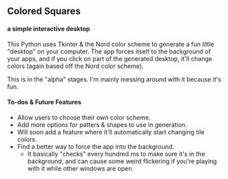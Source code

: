 ## Colored Squares
#### a simple interactive desktop

This Python uses Tkinter & the Nord color scheme to generate a fun little "desktop" on your computer. The app forces itself to the background of your apps, and if you click on part of the generated desktop, it'll change colors (again based off the Nord color scheme).

This is in the "alpha" stages. I'm mainly messing around with it because it's fun.

#### To-dos & Future Features
* Allow users to choose their own color scheme.
* Add more options for patters & shapes to use in generation.
* Will soon add a feature where it'll automatically start changing tile colors.
* Find a better way to force the app into the background.
  * It basically "checks" every hundred ms to make sure it's in the background, and can cause some weird flickering if you're playing with it while other windows are open.
